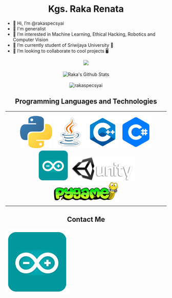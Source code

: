 <h1 align="center">Kgs. Raka Renata</h2>

- 👋 Hi, I’m @rakaspecsyai
- 🤹 I'm generalist
- 👀 I’m interested in Machine Learning, Ethical Hacking, Robotics and Computer Vision
- 🌱 I’m currently student of Sriwijaya University 🏫
- 💞️ I’m looking to collaborate to cool projects 🖥️

<p align="center">
<img src="https://github-readme-stats.vercel.app/api/top-langs/?username=rakaspecsyai&exclude_repo=dotfiles,si-biji&theme=radical&layout=compact&hide=ejs,html,pug,css">
<br></br>
<img src="https://github-readme-stats.vercel.app/api?username=rakaspecsyai&theme=radical&count_private=true)" alt="Raka's Github Stats">
<br></br>
<img src="https://github-readme-streak-stats.herokuapp.com/?user=rakaspecsyai&theme=radical" alt="rakaspecsyai" />

<h2 align="center">Programming Languages and Technologies</h2>
</p>

---
<p align="center">
<img src="images/python.png" width="100px" height="100px">
<img src="images/java.png" width="100px" height="100px" alt="java">
<img src="images/cpp.png" width="100px" height="100px" alt="C++">
<img src="images/cs.png" width="100px" height="100px" alt="C#">
<img src="images/arduino.png" width="100px" height="100px" alt="arduino">
<img src="images/unity.png" width="200px">
<img src="images/pygame.png" width="200px">

---
</p>

<h2 align="center">Contact Me</h2>

![Linkedin](/images/arduino.png)



[Linkedin]: https://www.linkedin.com/in/rakarenata
[Instagram]: https://www.instagram.com/rakarenata_